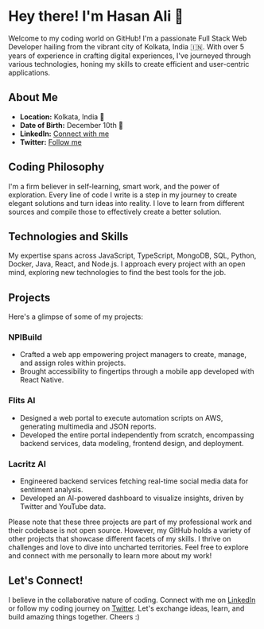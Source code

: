 # Hey there! I'm Hasan Ali 👋

Welcome to my coding world on GitHub! I'm a passionate Full Stack Web Developer hailing from the vibrant city of Kolkata, India 🇮🇳. With over 5 years of experience in crafting digital experiences, I've journeyed through various technologies, honing my skills to create efficient and user-centric applications.

## About Me

- **Location:** Kolkata, India 🌆
- **Date of Birth:** December 10th 🎂
- **LinkedIn:** [Connect with me](https://www.linkedin.com/in/hasan-ali-b9602416b/)
- **Twitter:** [Follow me](https://twitter.com/hasanluvscode)

## Coding Philosophy

I'm a firm believer in self-learning, smart work, and the power of exploration. Every line of code I write is a step in my journey to create elegant solutions and turn ideas into reality. I love to learn from different sources and compile those to effectively create a better solution.

## Technologies and Skills

My expertise spans across JavaScript, TypeScript, MongoDB, SQL, Python, Docker, Java, React, and Node.js. I approach every project with an open mind, exploring new technologies to find the best tools for the job.

## Projects

Here's a glimpse of some of my projects:

### NPIBuild
- Crafted a web app empowering project managers to create, manage, and assign roles within projects.
- Brought accessibility to fingertips through a mobile app developed with React Native.

### Flits AI
- Designed a web portal to execute automation scripts on AWS, generating multimedia and JSON reports.
- Developed the entire portal independently from scratch, encompassing backend services, data modeling, frontend design, and deployment.

### Lacritz AI
- Engineered backend services fetching real-time social media data for sentiment analysis.
- Developed an AI-powered dashboard to visualize insights, driven by Twitter and YouTube data.

Please note that these three projects are part of my professional work and their codebase is not open source. However, my GitHub holds a variety of other projects that showcase different facets of my skills. I thrive on challenges and love to dive into uncharted territories. Feel free to explore and connect with me personally to learn more about my work!

## Let's Connect!

I believe in the collaborative nature of coding. Connect with me on [LinkedIn](https://www.linkedin.com/in/hasan-ali-b9602416b/) or follow my coding journey on [Twitter](https://twitter.com/hasanluvscode). Let's exchange ideas, learn, and build amazing things together. Cheers :)

